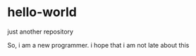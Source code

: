 # hello-world
just another repository

So, i am a new programmer. i hope that i am not late about this

